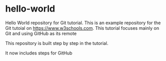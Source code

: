 # hello-world
Hello World repository for Git tutorial.
This is an example repository for the Git tutoial on https://www.w3schools.com.
This tutorial focuses mainly on Git and using GitHub as its remote

This repository is built step by step in the tutorial.


It now includes steps for GitHub
